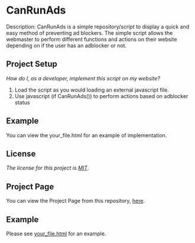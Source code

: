 # CanRunAds

Description: CanRunAds is a simple repository/script to display a quick and easy method of preventing ad blockers. The simple script allows the webmaster to perform different functions and actions on their website depending on if the user has an adblocker or not.

## Project Setup

_How do I, as a developer, implement this script on my website?_ 

1. Load the script as you would loading an external javascript file.
2. Use javascript (if CanRunAds()) to perform actions based on adblocker status

## Example

You can view the your_file.html for an example of implementation.

## License

_The license for this project is [MIT](LICENSE.md)_.

## Project Page

You can view the Project Page from this repository, [here](http://matthewgross.github.io/CanRunAds).

## Example

Please see [your_file.html](your_file.html) for an example.
